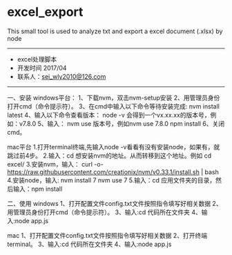 # excel_export
This small tool is used to analyze txt and export a excel document (.xlsx) by node
********************************************************************
* excel处理脚本
* 开发时间 2017/04
* 联系人：sei_wly2010@126.com
*********************************************************************
一、安装
windows平台：
1、下载nvm，双击nvm-setup安装
2、用管理员身份打开cmd（命令提示符）。
3、在cmd中输入以下命令等待安装完成:
nvm install latest
4、输入以下命令查看版本：
node -v
会得到一个vx.xx.xx的版本号，例如：v7.8.0
5、输入：
nvm use 版本号，例如nvm use 7.8.0
npm install
6、关闭cmd。

mac平台
1.打开terminal终端,先输入node -v看看有没有安装node，如果有，就跳过前4步。
2.输入：cd 想安装nvm的地址。从而转移到这个地址。例如 cd excel/
3.安装nvm，输入：
curl -o- https://raw.githubusercontent.com/creationix/nvm/v0.33.1/install.sh | bash
4.安装node，输入:
nvm install 7
nvm use 7
5.输入：cd 应用文件夹的目录，然后输入：npm install

二、使用
windows
1、打开配置文件config.txt文件按照指令填写好相关数据
2、用管理员身份打开cmd（命令提示符）。
3、输入:cd 代码所在文件夹
4、输入:node app.js

mac
1、打开配置文件config.txt文件按照指令填写好相关数据
2、打开终端terminal。
3、输入:cd 代码所在文件夹
4、输入:node app.js